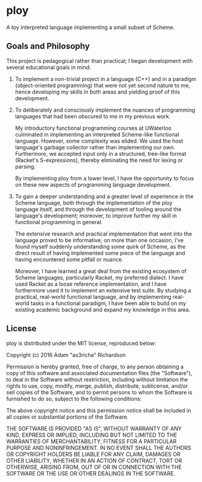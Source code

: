 # ploy

A toy interpreted language implementing a small subset of Scheme.

## Goals and Philosophy

This project is pedagogical rather than practical; I began development with several educational goals in mind:

1. To implement a non-trivial project in a language (C++) and in a paradigm (object-oriented programming)
that were not yet second nature to me, hence developing my skills in both areas and yielding proof of this development.

2. To deliberately and consciously implement the nuances of programming languages that had been obscured to me in my previous work.

   My introductory functional programming courses at UWaterloo culminated in implementing an interpreted Scheme-like functional language.
   However, some complexity was elided. We used the host language's garbage collector rather than implementing our own. Furthermore,
   we accepted input only in a structured, tree-like format (Racket's S-expressions), thereby eliminating the need for lexing or parsing.

   By implementing ploy from a lower level, I have the opportunity to focus on these new aspects of programming language development.

3. To gain a deeper understanding and a greater level of experience in the Scheme language, both through the implementation of the ploy language
   itself, and through the development of tooling around the language's development; moreover, to improve further my skill in functional programming
   in general.

   The extensive research and practical implementation that went into the language proved to be informative; on more than one occasion, I've found
   myself suddenly understanding some quirk of Scheme, as the direct result of having implemented some piece of the language and having encountered
   some pitfall or nuance.

   Moreover, I have learned a great deal from the existing ecosystem of Scheme languages, particularly Racket, my preferred dialect.
   I have used Racket as a loose reference implementation, and I have furthermore used it to implement an extensive test suite.
   By studying a practical, real-world functional language, and by implementing real-world tasks in a functional paradigm, I have been able
   to build on my existing academic background and expand my knowledge in this area.

## License

ploy is distributed under the MIT license, reproduced below:

Copyright (c) 2016 Adam "as3richa" Richardson

Permission is hereby granted, free of charge, to any person obtaining a copy of this software and associated documentation files (the "Software"), to deal in the Software without restriction, including without limitation the rights to use, copy, modify, merge, publish, distribute, sublicense, and/or sell copies of the Software, and to permit persons to whom the Software is furnished to do so, subject to the following conditions:

The above copyright notice and this permission notice shall be included in all copies or substantial portions of the Software.

THE SOFTWARE IS PROVIDED "AS IS", WITHOUT WARRANTY OF ANY KIND, EXPRESS OR IMPLIED, INCLUDING BUT NOT LIMITED TO THE WARRANTIES OF MERCHANTABILITY, FITNESS FOR A PARTICULAR PURPOSE AND NONINFRINGEMENT. IN NO EVENT SHALL THE AUTHORS OR COPYRIGHT HOLDERS BE LIABLE FOR ANY CLAIM, DAMAGES OR OTHER LIABILITY, WHETHER IN AN ACTION OF CONTRACT, TORT OR OTHERWISE, ARISING FROM, OUT OF OR IN CONNECTION WITH THE SOFTWARE OR THE USE OR OTHER DEALINGS IN THE SOFTWARE.
